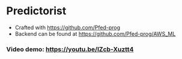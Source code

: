 # Predictorist 
* Crafted with https://github.com/Pfed-prog 
* Backend can be found at https://github.com/Pfed-prog/AWS_ML
### Video demo: https://youtu.be/lZcb-Xuztt4 
